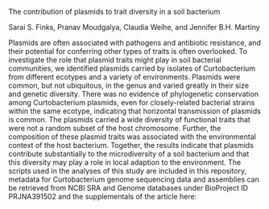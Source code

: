 The contribution of plasmids to trait diversity in a soil bacterium

Sarai S. Finks, Pranav Moudgalya, Claudia Weihe, and Jennifer B.H. Martiny

Plasmids are often associated with pathogens and antibiotic resistance, and their potential for conferring other types of traits is often overlooked. To investigate the role that plasmid traits might play in soil bacterial communities, we identified plasmids carried by isolates of Curtobacterium from different ecotypes and a variety of environments. Plasmids were common, but not ubiquitous, in the genus and varied greatly in their size and genetic diversity. There was no evidence of phylogenetic conservation among Curtobacterium plasmids, even for closely-related bacterial strains within the same ecotype, indicating that horizontal transmission of plasmids is common. The plasmids carried a wide diversity of functional traits that were not a random subset of the host chromosome. Further, the composition of these plasmid traits was associated with the environmental context of the host bacterium. Together, the results indicate that plasmids contribute substantially to the microdiversity of a soil bacterium and that this diversity may play a role in local adaption to the environment. The scripts used in the analyses of this study are included in this repository, metadata for Curtobacterium genome sequencing data and assemblies can be retrieved from NCBI SRA and Genome databases under BioProject ID PRJNA391502 and the supplementals of the article here:
